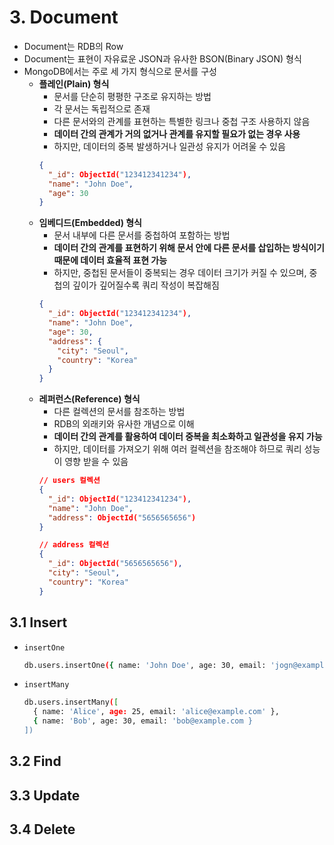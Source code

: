 # 3. Document
- Document는 RDB의 Row
- Document는 표현이 자유료운 JSON과 유사한 BSON(Binary JSON) 형식
- MongoDB에서는 주로 세 가지 형식으로 문서를 구성
  - **플레인(Plain) 형식**
    - 문서를 단순히 평평한 구조로 유지하는 방법
    - 각 문서는 독립적으로 존재
    - 다른 문서와의 관계를 표현하는 특별한 링크나 중첩 구조 사용하지 않음
    - **데이터 간의 관계가 거의 없거나 관계를 유지할 필요가 없는 경우 사용**
    - 하지만, 데이터의 중복 발생하거나 일관성 유지가 어려울 수 있음
    ```json
    {
      "_id": ObjectId("123412341234"),
      "name": "John Doe",
      "age": 30
    }
    ```
  - **임베디드(Embedded) 형식**
    - 문서 내부에 다른 문서를 중첩하여 포함하는 방법
    - **데이터 간의 관계를 표현하기 위해 문서 안에 다른 문서를 삽입하는 방식이기 때문에 데이터 효율적 표현 가능**
    - 하지만, 중첩된 문서들이 중복되는 경우 데이터 크기가 커질 수 있으며, 중첩의 깊이가 깊어질수록 쿼리 작성이 복잡해짐
    ```json
    {
      "_id": ObjectId("123412341234"),
      "name": "John Doe",
      "age": 30,
      "address": {
        "city": "Seoul",
        "country": "Korea"
      }
    }
    ```
  - **레퍼런스(Reference) 형식**
    - 다른 컬렉션의 문서를 참조하는 방법
    - RDB의 외래키와 유사한 개념으로 이해
    - **데이터 간의 관계를 활용하여 데이터 중복을 최소화하고 일관성을 유지 가능**
    - 하지만, 데이터를 가져오기 위해 여러 컬렉션을 참조해야 하므로 쿼리 성능이 영향 받을 수 있음
    ```json
    // users 컬렉션
    {
      "_id": ObjectId("123412341234"),
      "name": "John Doe",
      "address": ObjectId("5656565656")
    }

    // address 컬렉션
    {
      "_id": ObjectId("5656565656"),
      "city": "Seoul",
      "country": "Korea"
    }
    ```

## 3.1 Insert
- `insertOne`
  ```bash
  db.users.insertOne({ name: 'John Doe', age: 30, email: 'jogn@example.com' })
  ```
- `insertMany`
  ```bash
  db.users.insertMany([
    { name: 'Alice', age: 25, email: 'alice@example.com' },
    { name: 'Bob', age: 30, email: 'bob@example.com }
  ])
  ```
## 3.2 Find

## 3.3 Update

## 3.4 Delete